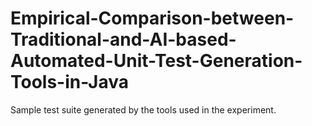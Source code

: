# Empirical-Comparison-between-Traditional-and-AI-based-Automated-Unit-Test-Generation-Tools-in-Java
Sample test suite generated by the tools used in the experiment.
